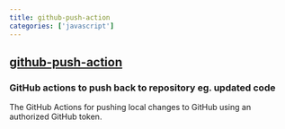 ```yaml
---
title: github-push-action
categories: ['javascript']
---
```

## [github-push-action](https://github.com/ad-m/github-push-action)

### GitHub actions to push back to repository eg. updated code


The GitHub Actions for pushing local changes to GitHub using an authorized GitHub token.

